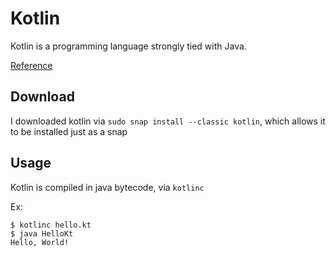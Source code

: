 # Kotlin

Kotlin is a programming language strongly tied with Java.

[Reference](https://kotlinlang.org/)

## Download

I downloaded kotlin via `sudo snap install --classic kotlin`, which allows it to be installed just as a snap

## Usage

Kotlin is compiled in java bytecode, via `kotlinc`

Ex:

```
$ kotlinc hello.kt
$ java HelloKt
Hello, World! 
```
